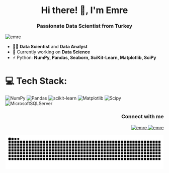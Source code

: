 <h1 align="center">Hi there! 👋, I'm Emre</h1>
<h3 align="center">Passionate Data Scientist from Turkey</h3>

<p align="left">
  <img src="https://komarev.com/ghpvc/?username=ardakaymaz&label=Profile%20views&color=0e75b6&style=plastic" alt="emre" />
</p>

- 💪🏻 **Data Scientist** and **Data Analyst**
- 🔭 Currently working on **Data Science**
- ⚡ Python: **NumPy, Pandas, Seaborn, SciKit-Learn, Matplotlib, SciPy**

# 💻 Tech Stack:
![NumPy](https://img.shields.io/badge/numpy-%23013243.svg?style=flat-square&logo=numpy&logoColor=white)
![Pandas](https://img.shields.io/badge/pandas-%23150458.svg?style=flat-square&logo=pandas&logoColor=white)
![scikit-learn](https://img.shields.io/badge/scikit--learn-%23F7931E.svg?style=flat-square&logo=scikit-learn&logoColor=white)
![Matplotlib](https://img.shields.io/badge/Matplotlib-%23ffffff.svg?style=flat-square&logo=Matplotlib&logoColor=black)
![Scipy](https://img.shields.io/badge/SciPy-%230C55A5.svg?style=flat-square&logo=scipy&logoColor=%white)
![MicrosoftSQLServer](https://img.shields.io/badge/Microsoft%20SQL%20Server-CC2927?style=flat-square&logo=microsoft%20sql%20server&logoColor=white)

<h3 align="right">Connect with me</h3>
<p align="right">
  <a href="https://www.linkedin.com/in/cihatemrekaratas/" target="_blank">
    <img src="https://raw.githubusercontent.com/rahuldkjain/github-profile-readme-generator/master/src/images/icons/Social/linked-in-alt.svg" alt="emre" height="20" width="20" />
  </a>
  <a href="https://www.kaggle.com/emre21" target="_blank">
    <img src="https://raw.githubusercontent.com/rahuldkjain/github-profile-readme-generator/master/src/images/icons/Social/kaggle.svg" alt="emre" height="20" width="20" />
  </a>
</p>

 <img alt="github contribution grid snake animation" src="https://raw.githubusercontent.com/ArdaKaymaz/ArdaKaymaz/output/github-contribution-grid-snake.svg">
</picture>

